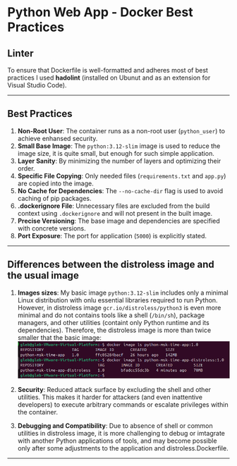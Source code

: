 # Python Web App - Docker Best Practices

## Linter

To ensure that Dockerfile is well-formatted and adheres most of best practices I used **hadolint** (installed on Ubunut and as an extension for Visual Studio Code).

-----

## Best Practices

1. **Non-Root User**: The container runs as a non-root user (`python_user`) to achieve enhansed security.
2. **Small Base Image**: The `python:3.12-slim` image is used to reduce the image size, it is quite small, but enough for such simple application.
3. **Layer Sanity**: By minimizing the number of layers and optimizing their order.
4. **Specific File Copying**: Only needed files (`requirements.txt` and `app.py`) are copied into the image.
5. **No Cache for Dependencies**: The `--no-cache-dir` flag is used to avoid caching of pip packages.
6. **.dockerignore File**: Unnecessary files are excluded from the build context using `.dockerignore` and will not present in the built image.
7. **Precise Versioning**: The base image and dependencies are specified with concrete versions.
8. **Port Exposure**: The port for application (`5000`) is explicitly stated.

-----

## Differences between the distroless image and the usual image

1. **Images sizes**: My basic image `python:3.12-slim` includes only a minimal Linux distribution with onlu essential libraries required to run Python. However, in distroless image `gcr.io/distroless/python3` is even more minimal and do not contains tools like a shell (`/bin/sh`), package managers, and other utilities (containt only Python runtime and its dependencies). Therefore, the distroless image is more than twice smaller that the basic image: ![Images sizes](images/images_sizes.jpg)

2. **Security**: Reduced attack surface by excluding the shell and other utilities. This makes it harder for attackers (and even inattentive developers) to execute arbitrary commands or escalate privileges within the container.

3. **Debugging and Compatibility**: Due to absence of shell or common utilities in distroless image, it is more challenging to debug or imtagrate with another Python applications of tools, and may become possible only after some adjustments to the application and distroless.Dockerfile.

-----
